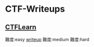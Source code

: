 # CTF-Writeups

## [CTFLearn](https://ctflearn.com/challenge/1/browse) 
難度:easy [writeup](https://github.com/wh00am1/CTF-Writeups/blob/master/ctflearn.com/easy/solve.md)
難度:medium
難度:hard 
